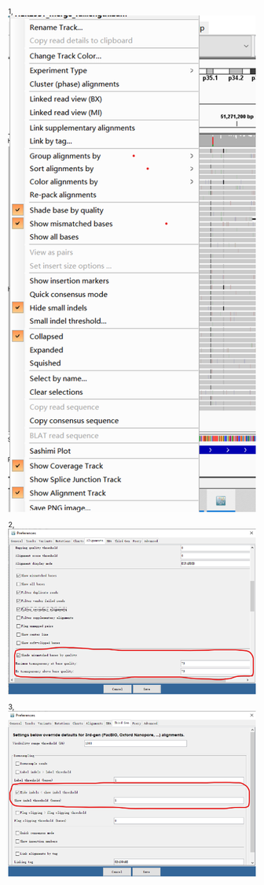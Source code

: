 1,
![IGV_View_Preferences_Alignments](https://github.com/xieyy46/SingleMod-v1/blob/main/Figures/IGV_basic_setting.png)

2,  
![IGV_View_Preferences_Alignments](https://github.com/xieyy46/SingleMod-v1/blob/main/Figures/IGV_View_Preferences_Alignments.png)    

3,  
![IGV_View_Preferences_Third Gen](https://github.com/xieyy46/SingleMod-v1/blob/main/Figures/IGV_View_Preferences_Third%20Gen.png)
